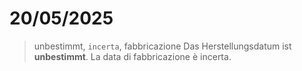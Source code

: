 # 20/05/2025
> unbestimmt, `incerta`, fabbricazione
Das Herstellungsdatum ist **unbestimmt**.
La data di fabbricazione è incerta.


